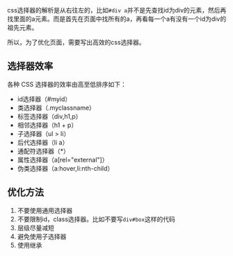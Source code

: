 css选择器的解析是从右往左的，比如`#div a`并不是先查找id为div的元素，然后再找里面的a元素。而是首先在页面中找所有的a，再看每一个a有没有一个id为div的祖先元素。

所以，为了优化页面，需要写出高效的css选择器。

## 选择器效率

各种 CSS 选择器的效率由高至低排序如下：

- id选择器（#myid）
- 类选择器（.myclassname）
- 标签选择器（div,h1,p）
- 相邻选择器（h1 + p）
- 子选择器（ul > li）
- 后代选择器（li a）
- 通配符选择器（*）
- 属性选择器（a[rel="external"]）
- 伪类选择器（a:hover,li:nth-child）


## 优化方法

1. 不要使用通用选择器
2. 不要限制id，class选择器。比如不要写`div#box`这样的代码
3. 层级尽量减短
4. 避免使用子选择器
5. 使用继承
